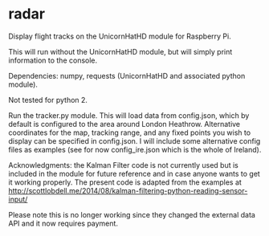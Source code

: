 # radar
Display flight tracks on the UnicornHatHD module for Raspberry Pi.

This will run without the UnicornHatHD module, but will simply print information to the console.

Dependencies: numpy, requests (UnicornHatHD and associated python module).

Not tested for python 2.

Run the tracker.py module. This will load data from config.json, which by default is configured to the area around London Heathrow. Alternative coordinates for the map, tracking range, and any fixed points you wish to display can be specified in config.json. I will include some alternative config files as examples (see for now config_ire.json which is the whole of Ireland).

Acknowledgments: the Kalman Filter code is not currently used but is included in the module for future reference and in case anyone wants to get it working properly. The present code is adapted from the examples at http://scottlobdell.me/2014/08/kalman-filtering-python-reading-sensor-input/

Please note this is no longer working since they changed the external data API and it now requires payment.
